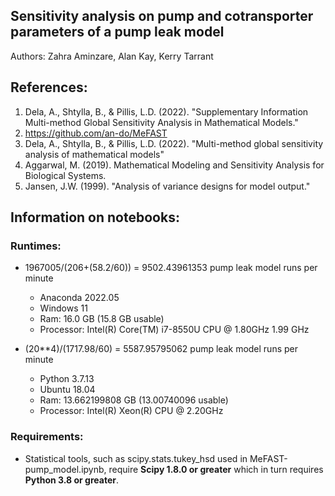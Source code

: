 ## Sensitivity analysis on pump and cotransporter parameters of a pump leak model
Authors: Zahra Aminzare, Alan Kay, Kerry Tarrant

## References: 
  1. Dela, A., Shtylla, B., & Pillis, L.D. (2022). "Supplementary Information Multi-method Global Sensitivity Analysis in Mathematical Models."
  2. https://github.com/an-do/MeFAST
  3. Dela, A., Shtylla, B., & Pillis, L.D. (2022). "Multi-method global sensitivity analysis of mathematical models"
  4. Aggarwal, M. (2019). Mathematical Modeling and Sensitivity Analysis for Biological Systems.
  5. Jansen, J.W. (1999). "Analysis of variance designs for model output."

## Information on notebooks:

### Runtimes:

  - 1967005/(206+(58.2/60)) = 9502.43961353 pump leak model runs per minute
    - Anaconda 2022.05
    - Windows 11
    - Ram: 16.0 GB (15.8 GB usable)
    - Processor: Intel(R) Core(TM) i7-8550U CPU @ 1.80GHz   1.99 GHz

  - (20**4)/(1717.98/60) = 5587.95795062 pump leak model runs per minute
    - Python 3.7.13
    - Ubuntu 18.04
    - Ram: 13.662199808 GB (13.00740096 usable)
    - Processor: Intel(R) Xeon(R) CPU @ 2.20GHz

### Requirements:

  - Statistical tools, such as scipy.stats.tukey_hsd used in MeFAST-pump_model.ipynb, require **Scipy 1.8.0 or greater** which in turn requires **Python 3.8 or greater**.